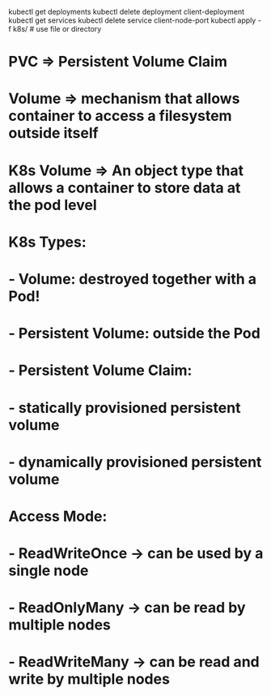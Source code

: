 kubectl get deployments
kubectl delete deployment client-deployment
kubectl get services
kubectl delete service client-node-port
kubectl apply -f k8s/  # use file or directory

# PVC => Persistent Volume Claim
# Volume => mechanism that allows container to access a filesystem outside itself
# K8s Volume => An object type that allows a container to store data at the pod level
# K8s Types:
# - Volume: destroyed together with a Pod!
# - Persistent Volume: outside the Pod
# - Persistent Volume Claim:
#   - statically provisioned persistent volume
#   - dynamically provisioned persistent volume
# Access Mode:
# - ReadWriteOnce -> can be used by a single node
# - ReadOnlyMany -> can be read by multiple nodes
# - ReadWriteMany -> can be read and write by multiple nodes
